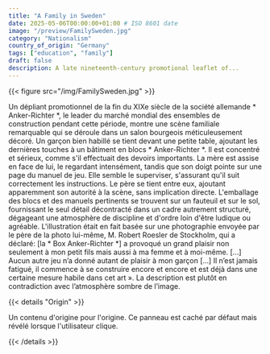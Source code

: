 ```yaml
---
title: "A Family in Sweden"
date: 2025-05-06T00:00:00+01:00 # ISO 8601 date
image: "/preview/FamilySweden.jpg"
category: "Nationalism"
country_of_origin: "Germany"
tags: ["education", "family"]
draft: false
description: A late nineteenth-century promotional leaflet of...
---
```




{{< figure src="/img/FamilySweden.jpg" >}}

Un dépliant promotionnel de la fin du XIXe siècle de la société allemande * Anker-Richter *, le leader du marché mondial des ensembles de construction pendant cette période, montre une scène familiale remarquable qui se déroule dans un salon bourgeois méticuleusement décoré. Un garçon bien habillé se tient devant une petite table, ajoutant les dernières touches à un bâtiment en blocs * Anker-Richter *. Il est concentré et sérieux, comme s'il effectuait des devoirs importants. La mère est assise en face de lui, le regardant intensément, tandis que son doigt pointe sur une page du manuel de jeu. Elle semble le superviser, s'assurant qu'il suit correctement les instructions. Le père se tient entre eux, ajoutant apparemment son autorité à la scène, sans implication directe. L'emballage des blocs et des manuels pertinents se trouvent sur un fauteuil et sur le sol, fournissant le seul détail décontracté dans un cadre autrement structuré, dégageant une atmosphère de discipline et d'ordre loin d'être ludique ou agréable. L'illustration était en fait basée sur une photographie envoyée par le père de la photo lui-même, M. Robert Roesler de Stockholm, qui a déclaré: [la * Box Anker-Richter *] a provoqué un grand plaisir non seulement à mon petit fils mais aussi à ma femme et à moi-même. […] Aucun autre jeu n’a donné autant de plaisir à mon garçon […] Il n’est jamais fatigué, il commence à se construire encore et encore et est déjà dans une certaine mesure habile dans cet art ». La description est plutôt en contradiction avec l’atmosphère sombre de l’image.

{{< details "Origin" >}}

Un contenu d'origine pour l'origine. Ce panneau est caché par défaut mais révélé lorsque l'utilisateur clique.

{{< /details >}}

